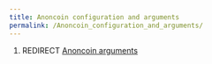 ```yaml
---
title: Anoncoin configuration and arguments
permalink: /Anoncoin_configuration_and_arguments/
---
```


1.  REDIRECT [Anoncoin arguments](/Anoncoin_arguments "wikilink")
